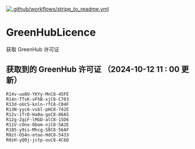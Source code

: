 [![.github/workflows/stripe_to_readme.yml](https://github.com/zjx-kimi/GreenHubLicence/actions/workflows/stripe_to_readme.yml/badge.svg)](https://github.com/zjx-kimi/GreenHubLicence/actions/workflows/stripe_to_readme.yml)
# GreenHubLicence
获取 GreenHub 许可证
## 获取到的 GreenHub 许可证 （2024-10-12 11 : 00 更新）
```
R14v-uo8U-YKYy-MnC8-45FE
R14n-TTsK-vFhB-xjC8-C703
R13d-oUcS-knln-rfC8-C04F
R13N-yyc6-vsbl-pHC8-742E
R12v-1TrD-Ha0a-goC8-86A5
R12g-ZqiF-lMGD-alC8-15D6
R11V-cOno-Obom-njC8-5A2E
R105-y9is-Mhcg-S8C8-56AF
R0zt-O54n-otoo-HdC8-5433
R0zH-yQ0j-jctp-ouC8-4C6D
```
